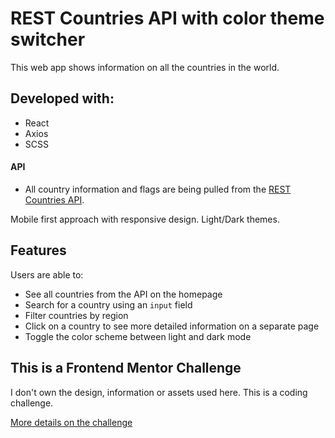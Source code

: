 # REST Countries API with color theme switcher

This web app shows information on all the countries in the world.

## Developed with:

- React
- Axios
- SCSS

#### API

- All country information and flags are being pulled from the [REST Countries API](https://restcountries.eu).

Mobile first approach with responsive design. Light/Dark themes.

## Features

Users are able to:

- See all countries from the API on the homepage
- Search for a country using an `input` field
- Filter countries by region
- Click on a country to see more detailed information on a separate page
- Toggle the color scheme between light and dark mode

## This is a Frontend Mentor Challenge

I don't own the design, information or assets used here. This is a coding challenge.

[More details on the challenge](https://www.frontendmentor.io/challenges/rest-countries-api-with-color-theme-switcher-5cacc469fec04111f7b848ca)
